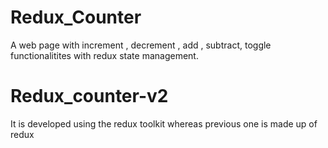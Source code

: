 # Redux_Counter
A web page with increment , decrement , add , subtract, toggle functionalitites with redux state management.
# Redux_counter-v2 
It is developed using the redux toolkit whereas previous one is made up of redux
